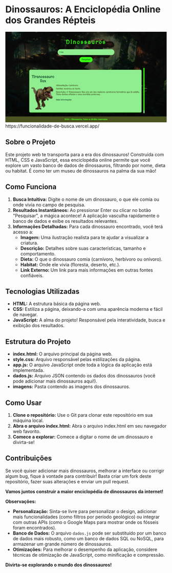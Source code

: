 # **Dinossauros: A Enciclopédia Online dos Grandes Répteis**

<img src="imagens/Projeto.png">
https://funcionalidade-de-busca.vercel.app/

## **Sobre o Projeto**

Este projeto web te transporta para a era dos dinossauros!  Construída com HTML, CSS e JavaScript, essa enciclopédia online permite que você explore um vasto banco de dados de dinossauros, filtrando por nome, dieta ou habitat. É como ter um museu de dinossauros na palma da sua mão!

## **Como Funciona**

1. **Busca Intuitiva:** Digite o nome de um dinossauro, o que ele comia ou onde vivia no campo de pesquisa.
2. **Resultados Instantâneos:** Ao pressionar Enter ou clicar no botão "Pesquisar", a mágica acontece! A aplicação vasculha rapidamente o banco de dados e exibe os resultados relevantes.
3. **Informações Detalhadas:** Para cada dinossauro encontrado, você terá acesso a:
    * **Imagem:** Uma ilustração realista para te ajudar a visualizar a criatura.
    * **Descrição:** Detalhes sobre suas características, tamanho e comportamento.
    * **Dieta:** O que o dinossauro comia (carnívoro, herbívoro ou onívoro).
    * **Habitat:** Onde ele vivia (floresta, deserto, etc.).
    * **Link Externo:** Um link para mais informações em outras fontes confiáveis.

## **Tecnologias Utilizadas**

* **HTML:** A estrutura básica da página web.
* **CSS:** Estiliza a página, deixando-a com uma aparência moderna e fácil de navegar.
* **JavaScript:** A alma do projeto! Responsável pela interatividade, busca e exibição dos resultados.

## **Estrutura do Projeto**

* **index.html:** O arquivo principal da página web.
* **style.css:** Arquivo responsável pelas estilizações da página.
* **app.js:** O arquivo JavaScript onde toda a lógica da aplicação está implementada.
* **dados.js:** Arquivo JSON contendo os dados dos dinossauros (você pode adicionar mais dinossauros aqui!).
* **imagens:** Pasta contendo as imagens dos dinossauros.

## **Como Usar**

1. **Clone o repositório:** Use o Git para clonar este repositório em sua máquina local.
2. **Abra o arquivo index.html:** Abra o arquivo index.html em seu navegador web favorito.
3. **Comece a explorar:** Comece a digitar o nome de um dinossauro e divirta-se!

## **Contribuições**

Se você quiser adicionar mais dinossauros, melhorar a interface ou corrigir algum bug, fique à vontade para contribuir! Basta criar um fork deste repositório, fazer suas alterações e enviar um pull request.

**Vamos juntos construir a maior enciclopédia de dinossauros da internet!** 

**Observações:**

* **Personalização:** Sinta-se livre para personalizar o design, adicionar mais funcionalidades (como filtros por período geológico) ou integrar com outras APIs (como o Google Maps para mostrar onde os fósseis foram encontrados).
* **Banco de Dados:** O arquivo `dados.js` pode ser substituído por um banco de dados mais robusto, como um banco de dados SQL ou NoSQL, para armazenar um grande número de dinossauros.
* **Otimizações:** Para melhorar o desempenho da aplicação, considere técnicas de otimização de JavaScript, como minificação e compressão.

**Divirta-se explorando o mundo dos dinossauros!**
